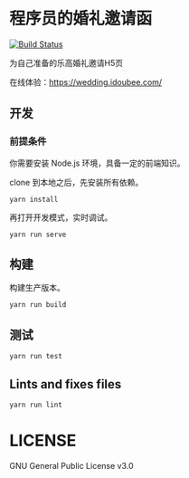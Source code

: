 # 程序员的婚礼邀请函

[![Build Status](https://travis-ci.com/boxizen/wedding.svg?branch=master)](https://travis-ci.com/boxizen/wedding)

为自己准备的乐高婚礼邀请H5页

在线体验：https://wedding.idoubee.com/

## 开发
### 前提条件
你需要安装 Node.js 环境，具备一定的前端知识。

clone 到本地之后，先安装所有依赖。
```
yarn install
```

再打开开发模式，实时调试。
```
yarn run serve
```

## 构建
构建生产版本。
```
yarn run build
```

## 测试
```
yarn run test
```

## Lints and fixes files
```
yarn run lint
```

# LICENSE
GNU General Public License v3.0